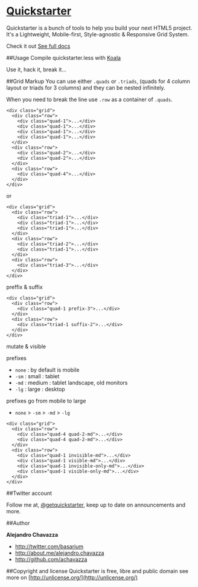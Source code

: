 [Quickstarter](http://www.quickstarter.com.ar)
=============

Quickstarter is a bunch of tools to help you build your next HTML5 project.
It's a Lightweight, Mobile-first, Style-agnostic & Responsive Grid System.

Check it out [See full docs](http://achavazza.github.io/getquickstarter/)

##Usage
Compile quickstarter.less with [Koala](http://koala-app.com)

Use it, hack it, break it...

##Grid Markup
You can use either `.quads` or `.triads`, (quads for 4 column layout or triads for 3 columns)
and they can be nested infinitely.

When you need to break the line use `.row` as a container of `.quads`.

```
<div class="grid">
  <div class="row">
    <div class="quad-1">...</div>
    <div class="quad-1">...</div>
    <div class="quad-1">...</div>
    <div class="quad-1">...</div>
  </div>
  <div class="row">
    <div class="quad-2">...</div>
    <div class="quad-2">...</div>
  </div>
  <div class="row">
    <div class="quad-4">...</div>
  </div>
</div>
```
or

```
<div class="grid">
  <div class="row">
    <div class="triad-1">...</div>
    <div class="triad-1">...</div>
    <div class="triad-1">...</div>
  </div>
  <div class="row">
    <div class="triad-2">...</div>
    <div class="triad-1">...</div>
  </div>
  <div class="row">
    <div class="triad-3">...</div>
  </div>
</div>
```
preffix & suffix

```
<div class="grid">
  <div class="row">
    <div class="quad-1 prefix-3">...</div>
  </div>
  <div class="row">
    <div class="triad-1 suffix-2">...</div>
  </div>
</div>
```
mutate & visible

prefixes

+ `none` : by default is mobile
+ `-sm` : small  : tablet
+ `-md` : medium : tablet landscape, old monitors
+ `-lg` : large  : desktop

prefixes go from mobile to large
+ `none` > `-sm` > `-md` > `-lg`

```
<div class="grid">
  <div class="row">
    <div class="quad-4 quad-2-md">...</div>
    <div class="quad-4 quad-2-md">...</div>
  </div>
  <div class="row">
    <div class="quad-1 invisible-md">...</div>
    <div class="quad-1 visible-md">...</div>
    <div class="quad-1 invisible-only-md">...</div>
    <div class="quad-1 visible-only-md">...</div>
  </div>
</div>
```


##Twitter account

Follow me at, [@getquickstarter](http://twitter.com/getquickstarter), keep up to date on announcements and more.


##Author

**Alejandro Chavazza**

+ http://twitter.com/basarium
+ http://about.me/alejandro.chavazza
+ http://github.com/achavazza

##Copyright and license
Quickstarter is free, libre and public domain see more on [http://unlicense.org/](http://unlicense.org/)

